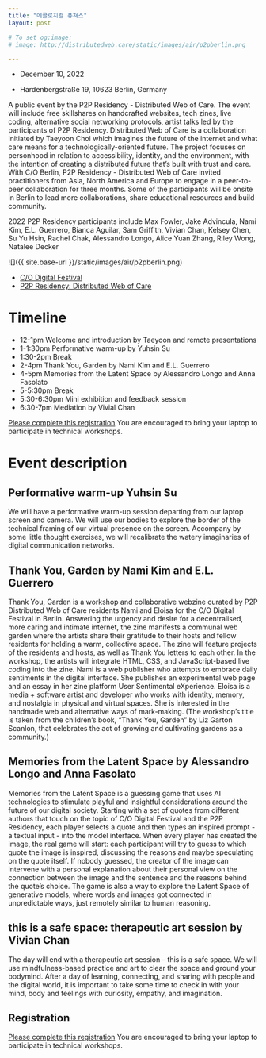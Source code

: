 ```yaml
---
title: "에콜로지컬 퓨쳐스"
layout: post

# To set og:image:
# image: http://distributedweb.care/static/images/air/p2pberlin.png

---
```


- December 10, 2022 

- Hardenbergstraße 19, 10623 Berlin, Germany

 A public event by the P2P Residency - Distributed Web of Care. The event will include free skillshares on handcrafted websites, tech zines, live coding, alternative social networking protocols, artist talks led by the participants of P2P Residency. Distributed Web of Care is a collaboration initiated by Taeyoon Choi which imagines the future of the internet and what care means for a technologically-oriented future. The project focuses on personhood in relation to accessibility, identity, and the environment, with the intention of creating a distributed future that’s built with trust and care. With C/O Berlin, P2P Residency - Distributed Web of Care invited practitioners from Asia, North America and Europe to engage in a peer-to-peer collaboration for three months. Some of the participants will be onsite in Berlin to lead more collaborations, share educational resources and build community.

2022 P2P Residency participants include Max Fowler, Jake Advincula, Nami Kim, E.L. Guerrero, Bianca Aguilar, Sam Griffith, Vivian Chan, Kelsey Chen, Su Yu Hsin, Rachel Chak, Alessandro Longo, Alice Yuan Zhang, Riley Wong, Natalee Decker 

![]({{ site.base-url }}/static/images/air/p2pberlin.png) 

 
- [C/O Digital Festival](https://co-digital.org.hato.dev/en/events/workshops-p2p)
- [P2P Residency: Distributed Web of Care](https://co-digital.org/en/programs/distributed-web-of-care)

# Timeline 
 
- 12-1pm Welcome and introduction by Taeyoon and remote presentations  
- 1-1:30pm Performative warm-up by Yuhsin Su
- 1:30-2pm Break
- 2-4pm Thank You, Garden by Nami Kim and E.L. Guerrero
- 4-5pm Memories from the Latent Space by Alessandro Longo and Anna Fasolato
- 5-5:30pm Break
- 5:30-6:30pm Mini exhibition and feedback session
- 6:30-7pm Mediation by Vivial Chan

[Please complete this registration](https://forms.gle/AVKsB3dtNuPVjq889)
You are encouraged to bring your laptop to participate in technical workshops. 

# Event description 

## Performative warm-up Yuhsin Su

We will have a performative warm-up session departing from our laptop screen and camera. We will use our bodies to explore the border of the technical framing of our virtual presence on the screen. Accompany by some little thought exercises, we will recalibrate the watery imaginaries of digital communication networks.

## Thank You, Garden by Nami Kim and E.L. Guerrero

Thank You, Garden is a workshop and collaborative webzine curated by P2P Distributed Web of Care residents Nami and Eloisa for the C/O Digital Festival in Berlin.
Answering the urgency and desire for a decentralised, more caring and intimate internet, the zine manifests a communal web garden where the artists share their gratitude to their hosts and fellow residents for holding a warm, collective space.
The zine will feature projects of the residents and hosts, as well as Thank You letters to each other. In the workshop, the artists will integrate HTML, CSS, and JavaScript-based live coding into the zine.
Nami is a web publisher who attempts to embrace daily sentiments in the digital interface. She publishes an experimental web page and an essay in her zine platform User Sentimental eXperience.
Eloisa is a media + software artist and developer who works with identity, memory, and nostalgia in physical and virtual spaces. She is interested in the handmade web and alternative ways of mark-making.
(The workshop’s title is taken from the children’s book, “Thank You, Garden” by Liz Garton Scanlon, that celebrates the act of growing and cultivating gardens as a community.)

## Memories from the Latent Space by Alessandro Longo and Anna Fasolato
Memories from the Latent Space is a guessing game that uses AI technologies to stimulate playful and insightful considerations around the future of our digital society. Starting with a set of quotes from different authors that touch on the topic of C/O Digital Festival and the P2P Residency, each player selects a quote and then types an inspired prompt - a textual input - into the model interface. When every player has created the image, the real game will start: each participant will try to guess to which quote the image is inspired, discussing the reasons and maybe speculating on the quote itself. If nobody guessed, the creator of the image can intervene with a personal explanation about their personal view on the connection between the image and the sentence and the reasons behind the quote’s choice. The game is also a  way to explore the Latent Space of generative models, where words and images got connected in unpredictable ways, just remotely similar to human reasoning.

## this is a safe space: therapeutic art session by Vivian Chan

The day will end with a therapeutic art session – this is a safe space. We will use mindfulness-based practice and art to clear the space and ground your bodymind. After a day of learning, connecting, and sharing with people and the digital world, it is important to take some time to check in with your mind, body and feelings with curiosity, empathy, and imagination. 


## Registration 

[Please complete this registration](https://forms.gle/AVKsB3dtNuPVjq889) 
You are encouraged to bring your laptop to participate in technical workshops. 
